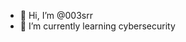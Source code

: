 - 👋 Hi, I’m @003srr
- 🌱 I’m currently learning cybersecurity

<!---
003srr/003srr is a ✨ special ✨ repository because its `README.md` (this file) appears on your GitHub profile.
You can click the Preview link to take a look at your changes.
--->
